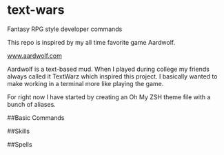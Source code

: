 # text-wars
Fantasy RPG style developer commands

This repo is inspired by my all time favorite game Aardwolf.

www.aardwolf.com

Aardwolf is a text-based mud. When I played during college my friends always called it TextWarz which inspired this project. I basically wanted to make working in a terminal more like playing the game.

For right now I have started by creating an Oh My ZSH theme file with a bunch of aliases.

##Basic Commands

##Skills

##Spells
